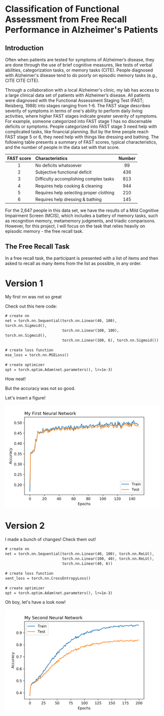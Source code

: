 Classification of Functional Assessment from Free Recall Performance in Alzheimer's Patients
============================================================================================

Introduction
------------
Often when patients are tested for symptoms of Alzheimer’s disease, they are done through the use of brief cognitive measures, like tests of verbal abilities, categorization tasks, or memory tasks (CITE). People diagnosed with Alzheimer's disease tend to do poorly on episodic memory tasks (e.g., CITE CITE CITE).

Through a collaboration with a local Alzheimer's clinic, my lab has access to a large clinical data set of patients with Alzheimer’s disease. All patients were diagnosed with the Functional Assessment Staging Test (FAST; Reisberg, 1988) into stages ranging from 1-6. The FAST stage describes severity of symptoms in terms of one's ability to perform daily living activities, where higher FAST stages indicate greater severity of symptoms. For example, someone categorized into FAST stage 1 has no discernable deficits or symptoms. People categorized into FAST stage 3 need help with complicated tasks, like financial planning. But by the time people reach FAST stage 5 or 6, they need help with things like dressing and bathing. The following table presents a summary of FAST scores, typical characteristics, and the number of people in the data set with that score.

| FAST score | Characteristics                         | Number |
|:----------:|:--------------------------------------- |:------:|
| 1          | No deficits whatsoever                  | 99     |
| 2          | Subjective functional deficit           | 436    |
| 3          | Difficulty accomplishing complex tasks  | 813    |
| 4          | Requires help cooking & cleaning        | 944    |
| 5          | Requires help selecting proper clothing | 210    |
| 6          | Requires help dressing & bathing        | 145    |

For the 2,647 people in this data set, we have the results of a Mild Cognitive Impairment Screen (MCIS), which includes a battery of memory tasks, such as recognition memory, metamemory judgments, and triadic comparisons. However, for this project, I will focus on the task that relies heavily on episodic memory - the free recall task.

The Free Recall Task
--------------------
In a free recall task, the participant is presented with a list of items and then asked to recall as many items from the list as possible, in any order.

# Version 1
My first nn was not so great

Check out this here code:

    # create nn
    net = torch.nn.Sequential(torch.nn.Linear(40, 100), torch.nn.Sigmoid(),
                              torch.nn.Linear(100, 100), torch.nn.Sigmoid(),
                              torch.nn.Linear(100, 6), torch.nn.Sigmoid())
                              
    # create loss function
    mse_loss = torch.nn.MSELoss()

    # create optimizer
    opt = torch.optim.Adam(net.parameters(), lr=1e-3)
    
How neat!

But the accuracy was not so good.

Let's insert a figure!

![alt text][first_nn]

[first_nn]: https://github.com/hollywestfall/nnml/blob/master/first_nn.png "My First Neural Network"

# Version 2
I made a bunch of changes! Check them out!

    # create nn
    net = torch.nn.Sequential(torch.nn.Linear(40, 100), torch.nn.ReLU(), 
                              torch.nn.Linear(100, 40), torch.nn.ReLU(),
                              torch.nn.Linear(40, 6))
                          
    # create loss function
    xent_loss = torch.nn.CrossEntropyLoss()

    # create optimizer
    opt = torch.optim.Adam(net.parameters(), lr=1e-3)

Oh boy, let's have a look now!

![alt text][second_nn]

[second_nn]: https://github.com/hollywestfall/nnml/blob/master/second_nn.png "My Second Neural Network"
